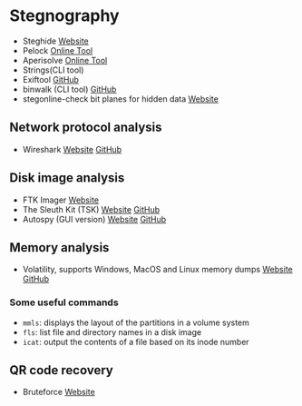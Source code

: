 # Stegnography
- Steghide [Website](http://steghide.sourceforge.net/)
- Pelock [Online Tool](https://www.pelock.com/products/steganography-online-codec)
- Aperisolve [Online Tool](https://aperisolve.fr/)
- Strings(CLI tool)
- Exiftool [GitHub](https://github.com/exiftool/exiftool)
- binwalk (CLI tool) [GitHub](https://gist.github.com/briankip/8f8747a2488af827e3b4)
- stegonline-check bit planes for hidden data [Website](https://stegonline.georgeom.net/upload)

## Network protocol analysis
- Wireshark [Website](https://www.wireshark.org/) [GitHub](https://github.com/wireshark/wireshark)

## Disk image analysis
- FTK Imager [Website](https://www.exterro.com/ftk-imager)
- The Sleuth Kit (TSK) [Website](https://www.sleuthkit.org/sleuthkit/) [GitHub](https://github.com/sleuthkit/sleuthkit)
- Autospy (GUI version) [Website](https://autopsy.com) [GitHub](https://github.com/sleuthkit/autopsy)

## Memory analysis
- Volatility, supports Windows, MacOS and Linux memory dumps [Website](https://www.volatilityfoundation.org/) [GitHub](https://github.com/volatilityfoundation/volatility3)

### Some useful commands
- `mmls`: displays  the  layout of the partitions in a volume system
- `fls`: list file and directory names in a disk image
- `icat`: output the contents of a file based on its inode number

## QR code recovery
- Bruteforce [Website](https://merricx.github.io/qrazybox/)

